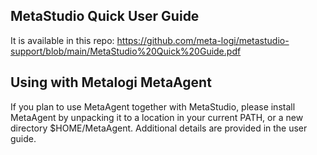 MetaStudio Quick User Guide 
-----
It is available in this repo: https://github.com/meta-logi/metastudio-support/blob/main/MetaStudio%20Quick%20Guide.pdf

Using with Metalogi MetaAgent
-----
If you plan to use MetaAgent together with MetaStudio, please install MetaAgent by unpacking it to a location in your current PATH, or a new directory $HOME/MetaAgent. Additional details are provided in the user guide.
